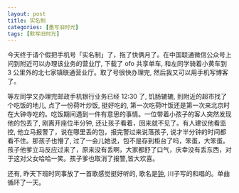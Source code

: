 ```yaml
---
layout: post
title: 实名制
categories: [墨写旧时光]
tags: [默写旧时光]
---
```


今天终于请个假把手机号「实名制」了，拖了快俩月了。在中国联通微信公众号上问到附近可以办理该业务的营业厅, 下载了 ofo 共享单车, 和左同学骑着小黄车到 3 公里外的北七家镇联通营业厅。取了号很快办理完, 然后我又可以用手机写博客了。

等左同学又办理完邮政手机银行业务已经 12:30 了, 饥肠辘辘, 到附近的超市找了个吃饭的地儿, 点了一份荷叶炒饭, 挺好吃的, 第一次吃荷叶饭还是第一次来北京时在大钟寺吃的。吃饭期间遇到一件有意思的事情。一位带着小孩子的客人突然发现他的包丢了, 刚离开座位半分钟, 还让孩子看着，回来就不见了。有人建议他看监控, 他立马报警了，说在哪里丢的包，报完警过来说落孩子, 说才半分钟的时间都看不住。那孩子也懵了, 过了一会儿她说，包不是存到柜台了吗，笨蛋，大笨蛋。孩子他爹立马反应过来了，原来没有丢啊，大家都舒了口气，庆幸没有丢东西，对于这对父女哈哈一笑。孩子爹也取消了报警,皆大欢喜。

还有, 昨天下班时同事放了一首歌感觉挺好听的, 歌名是[钟](https://music.163.com/song?id=67296&userid=2539497), 川子写的和唱的。单曲循环了一天。
